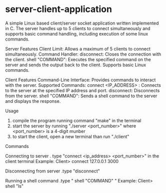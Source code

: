 # server-client-application
A simple Linux based client/server socket application written implemented in C.
The server handles up to 5 clients to connect simultaneously and supports basic command handling, including execution of some linux commands.

Server Features
    Client Limit: Allows a maximum of 5 clients to connect simultaneously.
    Command Handler:
        disconnect: Closes the connection with the client.
        shell "COMMAND": Executes the specified command on the server and sends the output back to the client. Supports basic Linux commands.

Client Features
    Command-Line Interface: Provides commands to interact with the server.
    Supported Commands:
        connect <IP_ADDRESS> <PORT>: Connects to the server at the specified IP address and port.
        disconnect: Disconnects from the server.
        shell "COMMAND": Sends a shell command to the server and displays the response.

Usage

  1. compile the program running command "make" in the terminal
  2. start the server by running "./server <port_number>" where <port_number> is a 4-digit munber
  3. to start the client, open a new terminal than run "./client"

Commands 

  Connecting to server 
  . type "connect <ip_address> <port_number>" in the client terminal
    Example: 
        Client> connect 127.0.0.1 3000

  Disconnecting from server
  .type "disconnect"

  Running a shell command
  .type " shell "COMMAND" "
    Example:
      Client> shell "ls"

